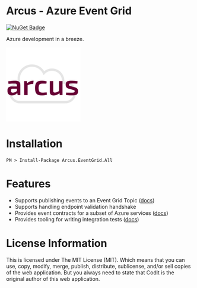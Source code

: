 # Arcus - Azure Event Grid
[![NuGet Badge](https://buildstats.info/nuget/Arcus.EventGrid.All?includePreReleases=true)](https://www.nuget.org/packages/Arcus.EventGrid.All/)

Azure development in a breeze.

![Arcus](./media/arcus.png)

# Installation

```shell
PM > Install-Package Arcus.EventGrid.All
```

# Features

- Supports publishing events to an Event Grid Topic ([docs](https://github.com/arcus-azure/arcus.eventgrid/wiki/Publishing-Events))
- Supports handling endpoint validation handshake
- Provides event contracts for a subset of Azure services ([docs](https://github.com/arcus-azure/arcus.eventgrid/wiki/Supported-Event-Contracts))
- Provides tooling for writing integration tests ([docs](https://github.com/arcus-azure/arcus.eventgrid/wiki/Running-integration-tests-with-Arcus))

# License Information
This is licensed under The MIT License (MIT). Which means that you can use, copy, modify, merge, publish, distribute, sublicense, and/or sell copies of the web application. But you always need to state that Codit is the original author of this web application.
